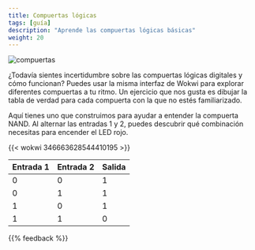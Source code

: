 ```yaml
---
title: Compuertas lógicas
tags: [guía]
description: "Aprende las compuertas lógicas básicas"
weight: 20
---
```


![compuertas](/images/logic_gates/gates.png)

¿Todavía sientes incertidumbre sobre las compuertas lógicas digitales y cómo funcionan? Puedes usar la misma interfaz de Wokwi para explorar diferentes compuertas a tu ritmo. Un ejercicio que nos gusta es dibujar la tabla de verdad para cada compuerta con la que no estés familiarizado.

Aquí tienes uno que construimos para ayudar a entender la compuerta NAND. Al alternar las entradas 1 y 2, puedes descubrir qué combinación necesitas para encender el LED rojo.

{{< wokwi 346663628544410195 >}}
<br>

| Entrada 1 | Entrada 2 | Salida |
|-----------|-----------|---------|
| 0         | 0         | 1       |
| 0         | 1         | 1       |
| 1         | 0         | 1       |
| 1         | 1         | 0       |

{{% feedback %}}
